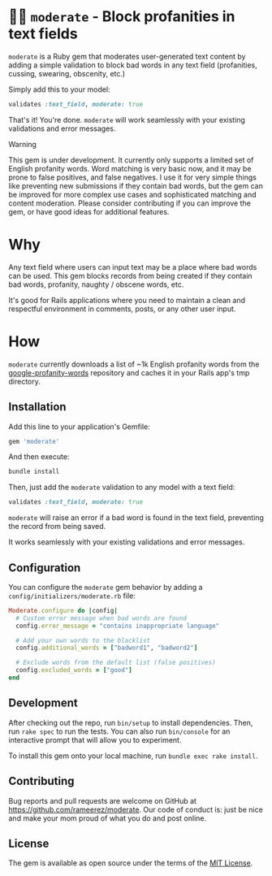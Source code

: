 # 👮‍♂️ `moderate` - Block profanities in text fields

`moderate` is a Ruby gem that moderates user-generated text content by adding a simple validation to block bad words in any text field (profanities, cussing, swearing, obscenity, etc.)

Simply add this to your model:

```ruby
validates :text_field, moderate: true
```

That's it! You're done. `moderate` will work seamlessly with your existing validations and error messages.

> [!WARNING]
> This gem is under development. It currently only supports a limited set of English profanity words. Word matching is very basic now, and it may be prone to false positives, and false negatives. I use it for very simple things like preventing new submissions if they contain bad words, but the gem can be improved for more complex use cases and sophisticated matching and content moderation. Please consider contributing if you can improve the gem, or have good ideas for additional features.

# Why

Any text field where users can input text may be a place where bad words can be used. This gem blocks records from being created if they contain bad words, profanity, naughty / obscene words, etc.

It's good for Rails applications where you need to maintain a clean and respectful environment in comments, posts, or any other user input.

# How

`moderate` currently downloads a list of ~1k English profanity words from the [google-profanity-words](https://github.com/coffee-and-fun/google-profanity-words) repository and caches it in your Rails app's tmp directory.

## Installation

Add this line to your application's Gemfile:

```ruby
gem 'moderate'
```

And then execute:

```bash
bundle install
```

Then, just add the `moderate` validation to any model with a text field:

```ruby
validates :text_field, moderate: true
```

`moderate` will raise an error if a bad word is found in the text field, preventing the record from being saved.

It works seamlessly with your existing validations and error messages.

## Configuration

You can configure the `moderate` gem behavior by adding a `config/initializers/moderate.rb` file:
```ruby
Moderate.configure do |config|
  # Custom error message when bad words are found
  config.error_message = "contains inappropriate language"

  # Add your own words to the blacklist
  config.additional_words = ["badword1", "badword2"]

  # Exclude words from the default list (false positives)
  config.excluded_words = ["good"]
end
```

## Development

After checking out the repo, run `bin/setup` to install dependencies. Then, run `rake spec` to run the tests. You can also run `bin/console` for an interactive prompt that will allow you to experiment.

To install this gem onto your local machine, run `bundle exec rake install`.

## Contributing

Bug reports and pull requests are welcome on GitHub at https://github.com/rameerez/moderate. Our code of conduct is: just be nice and make your mom proud of what you do and post online.

## License

The gem is available as open source under the terms of the [MIT License](https://opensource.org/licenses/MIT).
